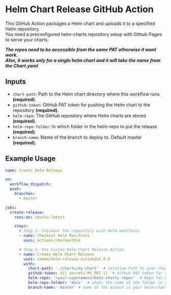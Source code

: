 # Helm Chart Release GitHub Action

This GitHub Action packages a Helm chart and uploads it to a specified Helm repository.  
You need a preconfigured helm-charts repository setup with Github Pages to serve your charts.  

***The repos need to be accessible from the same PAT otherwise it wont work.***  
***Also, it works only for a single helm chart and it will take the name from the Chart.yaml***  

## Inputs

- `chart-path`: Path to the Helm chart directory where this workflow runs **(required)**.
- `github-token`: GitHub PAT token for pushing the Helm chart to the repository **(required)**.
- `helm-repo`: The GitHub repository where Helm charts are stored **(required)**.
- `helm-repo-folder`: In which folder in the helm-repo to put the release **(required)**.
- `branch-name`: Name of the branch to deploy to. Default master **(required)**.

## Example Usage

```yaml
name: Create Helm Release

on:
  workflow_dispatch:
  push:
    branches:
      - master

jobs:
  create-release:
    runs-on: ubuntu-latest

    steps:
      # Step 1: Checkout the repository with Helm manifests
      - name: Checkout Helm Manifests
        uses: actions/checkout@v4

      # Step 2: Use Custom Helm Chart Release Action
      - name: Create Helm Chart Release
        uses: xamma/helm-release-action@v1.0.0
        with:
          chart-path: './charts/my-chart'  # relative Path to your chart directory where your helmfiles are
          github-token: ${{ secrets.MY_PAT }}  # GitHub PAT token for authentication
          helm-repo: '<your-username>/<helm-charts-repo>'  # Repo for Helm charts (format: user/repo)
          helm-repo-folder: 'docs'  # whats the name of the folder in your helm-charts repo
          branch-name: 'master' # name of the branch in your helm-charts repo
```